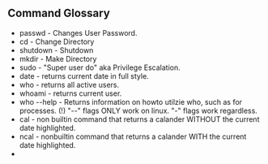 

## Command Glossary

- passwd - Changes User Password.
- cd - Change Directory
- shutdown - Shutdown
- mkdir - Make Directory
- sudo - "Super user do" aka Privilege Escalation.
- date - returns current date in full style.
- who - returns all active users.
- whoami - returns current user.
- who --help - Returns information on howto utilzie who, such as for processes. (!) "--" flags ONLY work on linux. "-" flags work regardless.
- cal - non builtin command that returns a calander WITHOUT the current date highlighted.
- ncal - nonbuiltin command that returns a calander WITH the current date highlighted.
- 
